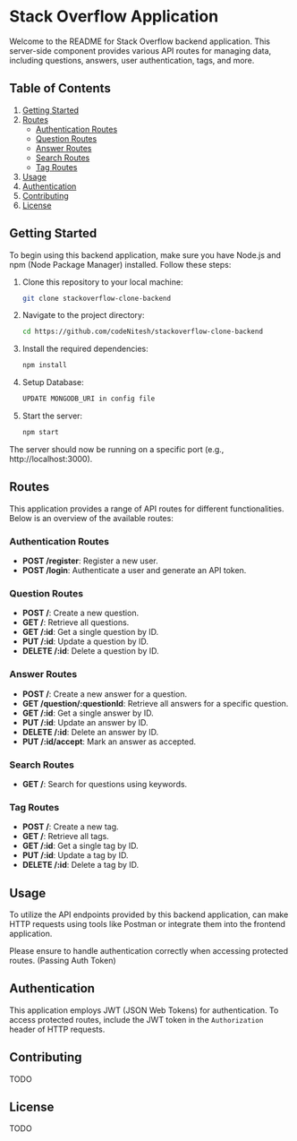 # Stack Overflow Application

Welcome to the README for Stack Overflow backend application. This server-side component provides various API routes for managing data, including questions, answers, user authentication, tags, and more.

## Table of Contents

1. [Getting Started](#getting-started)
2. [Routes](#routes)
   - [Authentication Routes](#authentication-routes)
   - [Question Routes](#question-routes)
   - [Answer Routes](#answer-routes)
   - [Search Routes](#search-routes)
   - [Tag Routes](#tag-routes)
3. [Usage](#usage)
4. [Authentication](#authentication)
5. [Contributing](#contributing)
6. [License](#license)

## Getting Started

To begin using this backend application, make sure you have Node.js and npm (Node Package Manager) installed. Follow these steps:

1. Clone this repository to your local machine:

   ```sh
   git clone stackoverflow-clone-backend
   ```

2. Navigate to the project directory:

   ```sh
   cd https://github.com/codeNitesh/stackoverflow-clone-backend
   ```

3. Install the required dependencies:

   ```sh
   npm install
   ```
   
4. Setup Database:
   ```sh
   UPDATE MONGODB_URI in config file
   ```
   
5. Start the server:

   ```sh
   npm start
   ```

The server should now be running on a specific port (e.g., http://localhost:3000).

## Routes

This application provides a range of API routes for different functionalities. Below is an overview of the available routes:

### Authentication Routes

- **POST /register**: Register a new user.
- **POST /login**: Authenticate a user and generate an API token.

### Question Routes

- **POST /**: Create a new question.
- **GET /**: Retrieve all questions.
- **GET /:id**: Get a single question by ID.
- **PUT /:id**: Update a question by ID.
- **DELETE /:id**: Delete a question by ID.

### Answer Routes

- **POST /**: Create a new answer for a question.
- **GET /question/:questionId**: Retrieve all answers for a specific question.
- **GET /:id**: Get a single answer by ID.
- **PUT /:id**: Update an answer by ID.
- **DELETE /:id**: Delete an answer by ID.
- **PUT /:id/accept**: Mark an answer as accepted.

### Search Routes

- **GET /**: Search for questions using keywords.

### Tag Routes

- **POST /**: Create a new tag.
- **GET /**: Retrieve all tags.
- **GET /:id**: Get a single tag by ID.
- **PUT /:id**: Update a tag by ID.
- **DELETE /:id**: Delete a tag by ID.

## Usage

To utilize the API endpoints provided by this backend application, can make HTTP requests using tools like Postman or integrate them into the frontend application.

Please ensure to handle authentication correctly when accessing protected routes. (Passing Auth Token)

## Authentication

This application employs JWT (JSON Web Tokens) for authentication. To access protected routes, include the JWT token in the `Authorization` header of HTTP requests.

## Contributing

TODO

## License

TODO
